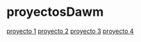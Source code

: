 # proyectosDawm
<a href="..//..//tree//main//proyecto1">proyecto 1</a>
<a href="..//..//tree//main//proyecto2">proyecto 2</a>
<a href="..//..//tree//main//proyecto3">proyecto 3</a>
<a href="..//..//tree//main//proyecto4">proyecto 4</a>

